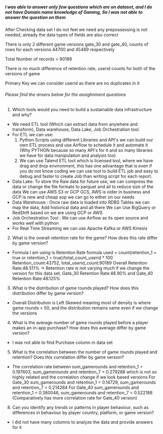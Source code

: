 ##### I was able to answer only few questions which are on dataset, and I do not have Domain name knowledge of Gaming, So I was not able to answer the question on them

After Checking data set I do not feel we need any prepossessing is not needed, already the data types of fields are also correct

There is only 2 different game versions gate_30 and gate_40, counts of rows for each versions 44700 and 45489 respectively

Total Number of records = 90189

There is no much difference of retention rate, userid counts for both of the versions of game

Primary Key we can consider userid as there are no duplicates in it

###### Please find the ansers below for the assighnment questions 
1. Which tools would you need to build a sustainable data infrastructure and why?
-  We need ETL tool (Which can extract data from anywhere and transform), Data warehouse, Data Lake, Job Orchestration tool.      
- For ETL we can use:
  1. Python Scripts using different Libraries and API's we can build our own ETL process and use Airflow to schedule it and automate it (Why PYTHON because so many API's for it and so many libraries we have for data manipulation and analysis too)
  2. We can use Talend ETL tool which is licensed tool, where we have drag and drop environment, this has one advantage that is even if you do not know coding we can use tool to build ETL job and easy to debug and faster to create Job than writing script for each report.
- Data Lake: To store the Raw data for future use, we can compress the data or change the file formats to parquet and all to reduce size of the data
We can use AWS S3 or GCP GCS, AWS is older in business and GCP is new and cheap sop we can go to either on our needs
- Data Warehouse : Once raw data is loaded into RDBS Tables we can map the data, Add historical data and all there
We can Use BigQuery or RedShift based on we are using GCP or AWS
- Job Orchestration Tool : We can use Airflow as its open source and works well with python
- For Real Time Streaming we can use Apache Kafka or AWS Kinesis

2. What is the overall retention rate for the game? How does this rate differ by game
version?
- Formula I am using is Retention Rate formula used = count(retention_1 = true or retention_1 = true)/total_count_userid * 100
    Retention_count:43752, total_userid_count:90189
	Overall Retention Rate:48.511%
	-> Retention rate is not varying much if we change the version for this data set, Gate_30 Retention Rate:48.90% and Gate_40 Retention Rate:48.125%

3. What is the distribution of game rounds played? How does this distribution differ by
game version?
- Overall Distribution is Left Skewed meaning most of density is where game rounds < 50, and the distribution remains same even if we change the versions 	
	
4. What is the average number of game rounds played before a player makes an in-app
purchase? How does this average differ by game version?
- I was not able to find Purchase column in data set	

5. What is the correlation between the number of game rounds played and retention? Does
this correlation differ by game version?
- 	The correlation rate between 	sum_gamerounds and 	retention_1 = 0.197603, sum_gamerounds and	retention_7 = 0.279288 which is not so highly related
	and the correlation change if we look based versions 
	For Gate_30  	sum_gamerounds and 	retention_1 = 0.14729, sum_gamerounds and	retention_7 = 0.214284
	For Gate_40     sum_gamerounds and 	retention_1 = 0.380046, sum_gamerounds and	retention_7 = 0.522188 (Comparatively has more correlation rate for Gate_40 version)
	
8. Can you identify any trends or patterns in player behaviour, such as differences in
behaviour by player country, platform, or game version?
- I did not have many columns to analyze the data and provide answers for it
